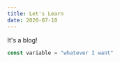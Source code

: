```yaml
---
title: Let's Learn
date: 2020-07-10
---
```


It's a blog!

```javascript
const variable = "whatever I want"
```
